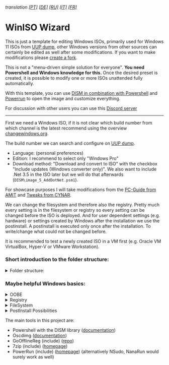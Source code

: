 ###### translation [[PT]](https://github-com.translate.goog/spddl/WinISO-Wizard?_x_tr_sl=en&_x_tr_tl=pt#readme) [[DE]](https://github-com.translate.goog/spddl/WinISO-Wizard?_x_tr_sl=en&_x_tr_tl=de#readme) [[RU]](https://github-com.translate.goog/spddl/WinISO-Wizard?_x_tr_sl=en&_x_tr_tl=ru#readme) [[IT]](https://github-com.translate.goog/spddl/WinISO-Wizard?_x_tr_sl=en&_x_tr_tl=it#readme) [[FR]](https://github-com.translate.goog/spddl/WinISO-Wizard?_x_tr_sl=en&_x_tr_tl=fr#readme)
# WinISO Wizard

This is just a template for editing Windows ISOs, primarily used for Windows 11 ISOs from [UUP dump](https://uupdump.net), other Windows versions from other sources can certainly be edited as well after some modifications. If you want to make modifications please [create a fork](https://github.com/spddl/WinISO-Wizard/fork).

This is not a "menu-driven simple solution for everyone". **You need Powershell and Windows knowledge for this.**
Once the desired preset is created, it is possible to modify one or more ISOs unattended fully automatically.

With this template, you can use [DISM in combination with Powershell](https://learn.microsoft.com/en-us/windows-hardware/manufacture/desktop/use-dism-in-windows-powershell-s14?view=windows-11) and [Powerrun](https://www.sordum.org/9416/powerrun-v1-6-run-with-highest-privileges/) to open the image and customize everything.

For discussion with other users you can use this [Discord server](https://discord.gg/kwu4EkKQ8X)

---

First we need a Windows ISO, if it is not clear which build number from which channel is the latest recommend using the overview [changewindows.org](https://changewindows.org/timeline/pc).

The build number we can search and configure on [UUP dump](https://uupdump.net/).
- Language: (personal preferences)
- Edition: I recommend to select only "Windows Pro"
- Download method: "Download and convert to ISO" with the checkbox "Include updates (Windows converter only)".
We also want to include .Net 3.5 in the ISO later but we will do that afterwards (`DISM\image_5_AddDotNet.psm1`).

For showcase purposes I will take modifications from the [PC-Guide from AMIT](https://github.com/amitxv/PC-Tuning) and [Tweaks from CYNAR](https://github.com/CYNAR2k/Tweaks).

We can change the filesystem and therefore also the registry. Pretty much every setting is in the filesystem or registry so every setting can be changed before the ISO is deployed. And for user dependent settings (e.g. hardware) or settings created by Windows after the installation we use the postinstall. A postinstall is executed only once after the installation. To write/change what could not be changed before.

It is recommended to test a newly created ISO in a VM first (e.g. Oracle VM VirtualBox, Hyper-V or VMware Workstation).

### Short introduction to the folder structure:
<details>
<summary>Folder structure:</summary>

One thing in advance with the `_HereWeGo.ps1` the process is started, but the UUPDump ISO name must be inserted.

* \\_FINISH_ISO
    - The finished ISO will later be in this folder

* \\_UUPdump_ISO
    - The ISO created by UUP Dump belongs here (e.g. `22621.1344.230221-1654.NI_RELEASE_SVC_PROD3_CLIENTPRO_OEMRET_X64FRE_EN-US.ISO`)

* \\DISM

    * `0_Preparation.psm1`
        - here it is checked if the tools and the ISO are existing

    * `1_ISO_unpack.psm1`
        - the ISO is unpacked with 7zip and the Windows version is identified

    * `boot_1_Backup.psm1`
        - The image is copied to the root directory and mounted for customization

    * `boot_2_TPM_ByPass.psm1`
        - Here e.g. imported the TPM bypass and other settings

    * `boot_3_Dismount-Image.psm1`
        - The image is unmounted again

    * `image_1_Backup.psm1`
        - The image is copied to the root directory

    * `image_2_ExtractWIM.psm1`
        - The Windows image is mounted for customization

    * `image_3_AppxProvisionedPackage.psm1`
        - removes provisioned packages and turns off unnecessary windows features

    * `image_4_CleanUp.psm1`
        - Deletes files/folders that are left

    * `image_5_AddDotNet.psm1`
        - installs NetFx3

    * `image_6_CopyFileSystem.psm1`
        - Copies the "FileSystem" folder with our new files

    * `image_7_Registry.psm1`
        - Applies the registry files from the "Registry" folder

    * `image_8_Dismount-Image.psm1`
        - unmounted the image again

    * `2_CopyData.psm1`
        - replaces the original data (boot/image) with the modified ones

    * `3_ISO_create.psm1`
        - creates the ISO and creates a SHA-256 HASH value and renames the ISO with it.

* \\FileSystem
    - Here you can place files that should be found later after the Windows installation.

* \\Registry
    - The registry files in the folder are always applied, those in the `various` folder are applied only if the WinVer matches. The function `consonance` in `DISM\helper.psm1` helps to understand how the format must look like.

* \\Tools
    - Here are the tools that will be used
</details>

### Maybe helpful Windows basics:

<details>
<summary>OOBE</summary>

If you want to abbreviate the OOBE and don't know how to use an [autounattend.xml generator](https://www.google.com/search?q=autounattend.xml+generator). [documentation](https://learn.microsoft.com/en-us/windows-hardware/manufacture/desktop/update-windows-settings-and-scripts-create-your-own-answer-file-sxs)

</details>


<details>
<summary>Registry</summary>

It is possible to modify any part of the registry. It should be clear that we need to understand the structure and write the registry values to the correct file. [documentation](https://learn.microsoft.com/en-us/windows/win32/sysinfo/registry-hives)

For example, it is necessary to divide some paths by registry location. HKLM\Software get a file in the Registry folder and HKLM\System get another file in this folder. Later in the process both are written to different files (Windows\System32\config\SOFTWARE & SYSTEM).
</details>


<details>
<summary>FileSystem</summary>

The FileSystem is fully accessible and with the help of PowerRun files are fully editable even with TrustedInstaller.

The files and folders to be deleted can be specified in the `DISM\image_4_CleanUp.psm1` file
</details>


<details>
<summary>PostInstall Possibilities</summary>

The easiest way to find out which Registry values were not included is to check the Registry files after the Windows installation with [RegFileChecker](https://github.com/spddl/RegFileChecker). These should be included in the PostInstall.

**Works once**:
* HKEY_LOCAL_MACHINE\Software\Microsoft\Windows\CurrentVersion\RunOnce ([documentation](https://learn.microsoft.com/en-us/windows/win32/setupapi/run-and-runonce-registry-keys))
* HKEY_LOCAL_MACHINE\Software\Microsoft\Active Setup\Installed Components ([unofficial documentation](https://helgeklein.com/blog/active-setup-explained/))

**Works every time you start**:

* Users\\%user%\AppData\Roaming\Microsoft\Windows\Start Menu\Programs\Startup
* HKEY_LOCAL_MACHINE\Software\Microsoft\Windows\CurrentVersion\Run ([documentation](https://learn.microsoft.com/en-us/windows/win32/setupapi/run-and-runonce-registry-keys))

services/drivers and task scheduler are other possibilities but not so easy to implement
</details>

The main tools in this project are:
* Powershell with the DISM library ([documentation](https://learn.microsoft.com/en-us/windows-hardware/manufacture/desktop/use-dism-in-windows-powershell-s14))
* Oscdimg ([documentation](https://learn.microsoft.com/en-us/windows-hardware/manufacture/desktop/oscdimg-command-line-options))
* GoOfflineReg (include) ([repo](https://github.com/spddl/GoOfflineReg))
* 7zip (include) ([homepage](https://www.7-zip.org))
* PowerRun (include) ([homepage](https://www.sordum.org/9416/powerrun-v1-6-run-with-highest-privileges/)) (alternatively NSudo, NanaRun would surely work as well)
